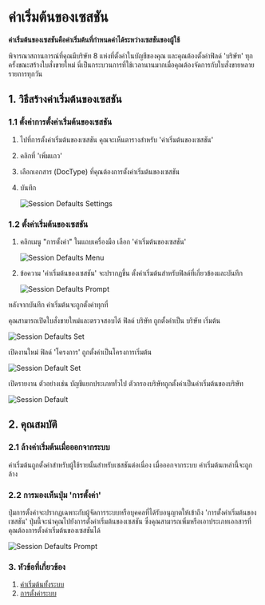 <!-- add-breadcrumbs -->
# ค่าเริ่มต้นของเซสชัน

**ค่าเริ่มต้นของเซสชันคือค่าเริ่มต้นที่กำหนดค่าได้ระหว่างเซสชันของผู้ใช้**

พิจารณาสถานการณ์ที่คุณมีบริษัท 8 แห่งที่ตั้งค่าในบัญชีของคุณ และคุณต้องตั้งค่าฟิลด์ 'บริษัท' ทุกครั้งขณะสร้างใบสั่งขายใหม่ นี่เป็นกระบวนการที่ใช้เวลานานมากเมื่อคุณต้องจัดการกับใบสั่งขายหลายรายการทุกวัน

## 1. วิธีสร้างค่าเริ่มต้นของเซสชัน

### 1.1 ตั้งค่าการตั้งค่าเริ่มต้นของเซสชัน 

1. ไปที่การตั้งค่าเริ่มต้นของเซสชัน คุณจะเห็นตารางสำหรับ 'ค่าเริ่มต้นของเซสชัน'
2. คลิกที่ 'เพิ่มแถว'
3. เลือกเอกสาร (DocType) ที่คุณต้องการตั้งค่าเริ่มต้นของเซสชัน
4. บันทึก

    <img class="screenshot" alt="Session Defaults Settings" src="{{docs_base_url}}/assets/img/setup/settings/session-defaults-settings.png">

### 1.2 ตั้งค่าเริ่มต้นของเซสชัน

1. คลิกเมนู "การตั้งค่า" ในแถบเครื่องมือ เลือก 'ค่าเริ่มต้นของเซสชัน' 

    <img class="screenshot" alt="Session Defaults Menu" src="{{docs_base_url}}/assets/img/setup/settings/session-defaults-menu.png">

2. ข้อความ 'ค่าเริ่มต้นของเซสชัน' จะปรากฏขึ้น ตั้งค่าเริ่มต้นสำหรับฟิลด์ที่เกี่ยวข้องและบันทึก

    <img class="screenshot" alt="Session Defaults Prompt" src="{{docs_base_url}}/assets/img/setup/settings/session-defaults-prompt.png">

หลังจากบันทึก ค่าเริ่มต้นจะถูกตั้งค่าทุกที่

คุณสามารถเปิดใบสั่งขายใหม่และตรวจสอบได้ ฟิลด์ บริษัท ถูกตั้งค่าเป็น บริษัท เริ่มต้น

<img class="screenshot" alt="Session Defaults Set" src="{{docs_base_url}}/assets/img/setup/settings/session-defaults-set-1.png">

เปิดงานใหม่ ฟิลด์ 'โครงการ' ถูกตั้งค่าเป็นโครงการเริ่มต้น


<img class="screenshot" alt="Session Default Set" src="{{docs_base_url}}/assets/img/setup/settings/session-defaults-set-2.png">

เปิดรายงาน ตัวอย่างเช่น บัญชีแยกประเภททั่วไป ตัวกรองบริษัทถูกตั้งค่าเป็นค่าเริ่มต้นของบริษัท

<img class="screenshot" alt="Session Default " src="{{docs_base_url}}/assets/img/setup/settings/session-defaults-set-3.png">

## 2. คุณสมบัติ

### 2.1 ล้างค่าเริ่มต้นเมื่อออกจากระบบ

ค่าเริ่มต้นถูกตั้งค่าสำหรับผู้ใช้รายนั้นสำหรับเซสชันต่อเนื่อง เมื่อออกจากระบบ ค่าเริ่มต้นเหล่านี้จะถูกล้าง

### 2.2 การมองเห็นปุ่ม 'การตั้งค่า'

ปุ่มการตั้งค่าจะปรากฏเฉพาะกับผู้จัดการระบบหรือบุคคลที่ได้รับอนุญาตให้เข้าถึง 'การตั้งค่าเริ่มต้นของเซสชัน' ปุ่มนี้จะนำคุณไปยังการตั้งค่าเริ่มต้นของเซสชัน ซึ่งคุณสามารถเพิ่มหรือเอาประเภทเอกสารที่คุณต้องการตั้งค่าเริ่มต้นของเซสชันได้

<img class="screenshot" alt="Session Defaults Prompt" src="{{docs_base_url}}/assets/img/setup/settings/settings-button.png">

### 3. หัวข้อที่เกี่ยวข้อง
1. [ค่าเริ่มต้นทั้งระบบ](/docs/user/manual/en/setting-up/settings/global-defaults)
1. [การตั้งค่าระบบ](/docs/user/manual/en/setting-up/settings/system-settings)
